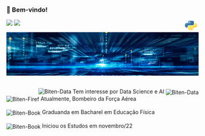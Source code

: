 ###  👋 Bem-vindo!
  <img align="right" alt="Biten-Python" height="30" width="40" src="https://raw.githubusercontent.com/devicons/devicon/master/icons/python/python-original.svg">
<div>  
<a href="https://www.linkedin.com/in/buttenbender-py/" target="_blank"><img src="https://img.shields.io/badge/-LinkedIn-%230077B5?style=for-the-badge&logo=linkedin&logoColor=white" target="_blank"></a> 
  <a href = "mailto:buttenbender.py@gmail.com"><img src="https://img.shields.io/badge/Gmail-D14836?style=for-the-badge&logo=gmail&logoColor=white" target="_blank"></a>
</div>
<p align="center">
  <img src="banner.jpg" >
</p>

##
  <div align="right">
    <img align="centre" alt="Biten-Data" height="50" width="50" src="https://cdn.discordapp.com/attachments/1047516455077421058/1047518945453821963/680-it-developer-gradient.gif">
    Tem interesse por Data Science e AI <img align="center" alt="Biten-Data" height="50" width="50" src="https://cdn.discordapp.com/attachments/1047516455077421058/1047516555136733225/153-bar-chart-growth-gradient.gif">
    </div>

<div>
  <div>
    <img align="center" alt="Biten-Firef" height="50" width="50" src="https://cdn.discordapp.com/attachments/1047516455077421058/1047518946527563796/678-fireman-gradient.gif">
    Atualmente, Bombeiro da Força Aérea  
  </div>
  <br>
  <div>
    <img align="center" alt="Biten-Book" height="50" width="50" src="https://cdn.discordapp.com/attachments/1047516455077421058/1047518945793552444/1764-pushups-gradient.gif">
    Graduanda em Bacharel em Educação Física
  </div>
  <br>
  <div>
    <img align="center" alt="Biten-Book" height="50" width="50" src="https://cdn.discordapp.com/attachments/1047516455077421058/1047518947437707305/112-book-morph-gradient.gif">
    Iniciou os Estudos em novembro/22
  </div>
   <br>
  <div align="right">

  </div>
    

##
